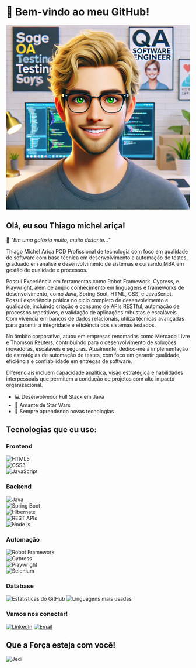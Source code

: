 # 🌌 Bem-vindo ao meu GitHub!

![Avatar](Avatar.jpeg)

## Olá, eu sou Thiago michel ariça!

🌌 _"Em uma galáxia muito, muito distante..."_

Thiago Michel Ariça PCD Profissional de tecnologia com foco em qualidade de software com base técnica em desenvolvimento e automação de testes, graduado em análise e desenvolvimento de sistemas e cursando MBA em gestão de qualidade e processos.

Possui Experiência em ferramentas como Robot Framework, Cypress, e Playwright, além de amplo conhecimento em linguagens e frameworks de desenvolvimento, como Java, Spring Boot, HTML, CSS, e JavaScript. Possui experiência prática no ciclo completo de desenvolvimento e qualidade, incluindo criação e consumo de APIs RESTful, automação de processos repetitivos, e validação de aplicações robustas e escaláveis. Com vivência em bancos de dados relacionais, utiliza técnicas avançadas para garantir a integridade e eficiência dos sistemas testados.

No âmbito corporativo, atuou em empresas renomadas como Mercado Livre e Thomson Reuters, contribuindo para o desenvolvimento de soluções inovadoras, escaláveis e seguras. Atualmente, dedico-me à implementação de estratégias de automação de testes, com foco em garantir qualidade, eficiência e confiabilidade em entregas de software.

Diferenciais incluem capacidade analítica, visão estratégica e habilidades interpessoais que permitem a condução de projetos com alto impacto organizacional.

- 💻 Desenvolvedor Full Stack em Java
- 🚀 Amante de Star Wars
- 🌟 Sempre aprendendo novas tecnologias

## Tecnologias que eu uso:

### Frontend

![HTML5](https://img.shields.io/badge/HTML5-orange?style=flat-square&logo=html5&logoColor=white)  
![CSS3](https://img.shields.io/badge/CSS3-blue?style=flat-square&logo=css3&logoColor=white)  
![JavaScript](https://img.shields.io/badge/JavaScript-yellow?style=flat-square&logo=javascript&logoColor=black)

### Backend

![Java](https://img.shields.io/badge/Java-red?style=flat-square&logo=openjdk&logoColor=white)  
![Spring Boot](https://img.shields.io/badge/Spring%20Boot-green?style=flat-square&logo=springboot&logoColor=white)  
![Hibernate](https://img.shields.io/badge/Hibernate-lightyellow?style=flat-square&logo=hibernate&logoColor=black)  
![REST APIs](https://img.shields.io/badge/REST%20APIs-lightblue?style=flat-square&logo=rest&logoColor=white)  
![Node.js](https://img.shields.io/badge/Node.js-darkgreen?style=flat-square&logo=node.js&logoColor=white)

### Automação

![Robot Framework](https://img.shields.io/badge/Robot%20Framework-darkred?style=flat-square&logo=robotframework&logoColor=white)  
![Cypress](https://img.shields.io/badge/Cypress-black?style=flat-square&logo=cypress&logoColor=white)  
![Playwright](https://img.shields.io/badge/Playwright-purple?style=flat-square&logo=microsoft&logoColor=white)  
![Selenium](https://img.shields.io/badge/Selenium-green?style=flat-square&logo=selenium&logoColor=white)

### Database

![Estatísticas do GitHub](https://github-readme-stats.vercel.app/api?username=MIOCHELT-BR&show_icons=true&theme=dark)
![Linguagens mais usadas](https://github-readme-stats.vercel.app/api/top-langs/?username=MIOCHELT-BR&layout=compact&theme=dark)

### Vamos nos conectar!

[![LinkedIn](https://img.shields.io/badge/LinkedIn-black?style=flat-square&logo=linkedin)](https://www.linkedin.com/in/thiago-michel-ari%C3%A7a-pcd-7a8027163/)
[![Email](https://img.shields.io/badge/Email-black?style=flat-square&logo=gmail)](mailto:thiago.arica@outlook.com)

## Que a Força esteja com você!

![Jedi](https://media.giphy.com/media/l0HlylXCIy4leOcpq/giphy.gif)
